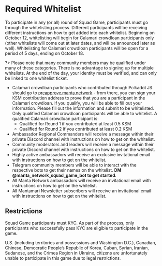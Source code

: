# Required Whitelist

To participate in any (or all) round of Squad Game, participants must go through the whitelisting process. Different participants will be receiving different instructions on how to get added into each whitelist. Beginning on October 12, whitelisting will begin for Calamari crowdloan participants only (other whitelists will come out at later dates, and will be announced later as well). Whitelisting for Calamari crowdloan participants will be open for a period of 5 days, ending on October 18.

?> Please note that many community members may be qualified under many of these categories. There is no advantage to signing up for multiple whitelists. At the end of the day, your identity must be verified, and can only be linked to one whitelist ticket.

- Calamari crowdloan participants who contributed through Polkadot JS should go to [preapprove.manta.network](https://preapprove.manta.network/) - from there, you can sign your KSM contribution address to prove that you are a participant in the Calamari crowdloan. If you qualify, you will be able to fill out your information. Please fill out the information and submit to be whitelisted. Only qualified Calamari crowdloan participants will be able to whitelist. A qualified Calamari crowdloan participant is:
    - Qualified for Round 1 if you contributed at least 0.5 KSM
    - Qualified for Round 2 if you contributed at least 0.2 KSM
- Ambassador Regional Commanders will receive a message within their private Discord channel with instructions on how to get on the whitelist.
- Community moderators and leaders will receive a message within their private Discord channel with instructions on how to get on the whitelist.
- Highly active ambassadors will receive an exclusive invitational email with instructions on how to get on the whitelist.
- Telegram community members will be able to interact with the respective bots to get their names on the whitelist. **DM @manta_network_squad_game_bot to get started.**
- All Manta Network ambassadors will receive an invitational email with instructions on how to get on the whitelist.
- All Mantamari Newsletter subscribers will receive an invitational email with instructions on how to get on the whitelist.

## Restrictions

Squad Game participants must KYC. As part of the process, only participants who successfully pass KYC are eligible to participate in the game. 

U.S. (including territories and possessions and Washington D.C.), Canadian, Chinese, Democratic People’s Republic of Korea, Cuban, Syrian, Iranian, Sudanese, and the Crimea Region in Ukraine, citizens are unfortunately unable to participate in this game due to legal restrictions.